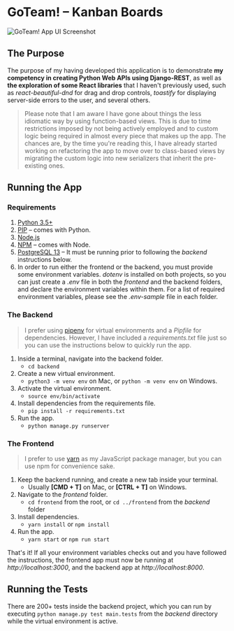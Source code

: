 # GoTeam! – Kanban Boards
![GoTeam! App UI Screenshot](https://i.ibb.co/nCty58P/Screenshot-2021-04-29-at-19-20-34.png)

## The Purpose
The purpose of my having developed this application is to demonstrate **my competency in creating Python Web APIs using Django-REST**,
as well as **the exploration of some React libraries** that I haven't previously used, such as *react-beautiful-dnd* for drag and drop
controls, *toastify* for displaying server-side errors to the user, and several others.

> Please note that I am aware I have gone about things the less idiomatic way by using function-based views. This is due to 
time restrictions imposed by not being actively employed and to custom logic being required in almost every piece that 
makes up the app. The chances are, by the time you're reading this, I have already started working on refactoring the app 
to move over to class-based views by migrating the custom logic into new serializers that inherit the pre-existing ones.

## Running the App
### Requirements
1. [Python 3.5+](https://www.python.org/downloads/release/python-390/)
2. [PIP](https://pypi.org/project/pip/) – comes with Python.
3. [Node.js](https://nodejs.org/en/)
4. [NPM](https://www.npmjs.com/get-npm) – comes with Node.
5. [PostgreSQL 13](https://www.postgresql.org/) – It must be running prior to following the *backend* instructions below.
6. In order to run either the frontend or the backend, you must provide some environment variables. *dotenv* is installed
on both projects, so you can just create a *.env* file in both the *frontend* and the backend folders, and declare the environment
variables within them. For a list of required environment variables, please see the *.env-sample* file in each folder.

### The Backend
> I prefer using [pipenv](https://pypi.org/project/pipenv/) for virtual environments and a *Pipfile* for dependencies.
However, I have included a *requirements.txt* file just so you can use the instructions below to quickly run the app.

1. Inside a terminal, navigate into the backend folder. 
    - `cd backend`
2. Create a new virtual environment. 
    - `python3 -m venv env` on Mac, or `python -m venv env` on Windows.
3. Activate the virtual environment.
    - `source env/bin/activate`
4. Install dependencies from the requirements file.
    - `pip install -r requirements.txt`
5. Run the app.
    - `python manage.py runserver`
    
### The Frontend
> I prefer to use [yarn](https://yarnpkg.com) as my JavaScript package manager, but you can use npm for convenience sake.
1. Keep the backend running, and create a new tab inside your terminal.
    - Usually **[CMD + T]** on Mac, or **[CTRL + T]** on Windows.
2. Navigate to the *frontend* folder.
    - `cd frontend` from the root, or `cd ../frontend` from the *backend* folder
3. Install dependencies.
    - `yarn install` or `npm install`
4. Run the app.
    - `yarn start` or `npm run start`
    
That's it! If all your environment variables checks out and you have followed the instructions, the frontend app must now be
running at *http://localhost:3000*, and the backend app at *http://localhost:8000*.

## Running the Tests
There are 200+ tests inside the backend project, which you can run by executing `python manage.py test main.tests` from the
*backend* directory while the virtual environment is active.
